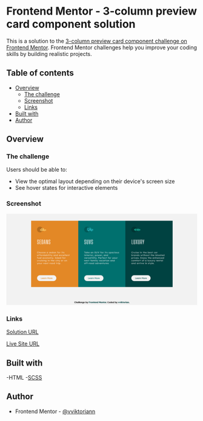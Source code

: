 # Frontend Mentor - 3-column preview card component solution

This is a solution to the [3-column preview card component challenge on Frontend Mentor](https://www.frontendmentor.io/challenges/3column-preview-card-component-pH92eAR2-). Frontend Mentor challenges help you improve your coding skills by building realistic projects. 

## Table of contents

- [Overview](#overview)
  - [The challenge](#the-challenge)
  - [Screenshot](#screenshot)
  - [Links](#links)
- [Built with](#built-with)
- [Author](#author)


## Overview

### The challenge

Users should be able to:

- View the optimal layout depending on their device's screen size
- See hover states for interactive elements

### Screenshot

![](images/screenshot.png)

### Links

[Solution URL](https://www.frontendmentor.io/solutions/3column-preview-card-component-but-using-scss-9o0WLXU0T)

[Live Site URL](https://vviktorian.github.io/3-coulmn-preview/)

## Built with

-HTML
-[SCSS](https://sass-lang.com/)

## Author
- Frontend Mentor - [@vviktoriann](https://www.frontendmentor.io/profile/vviktorian)
